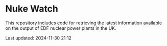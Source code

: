 # Nuke Watch

This repository includes code for retrieving the latest information available on the output of EDF nuclear power plants in the UK.

Last updated: 2024-11-30 21:12